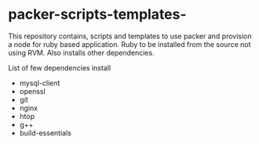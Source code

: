 # packer-scripts-templates-
This repository contains, scripts and templates to use packer and provision a node for ruby based application. Ruby to be installed from the source not using RVM. Also installs other dependencies.

List of few dependencies install 
* mysql-client
* openssl
* git
* nginx
* htop
* g++
* build-essentials



